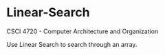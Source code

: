 # Linear-Search

CSCI 4720 - Computer Architecture and Organization

Use Linear Search to search through an array. 
